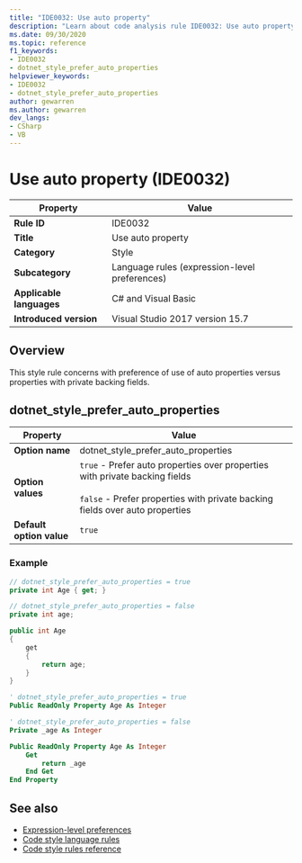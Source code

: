 ```yaml
---
title: "IDE0032: Use auto property"
description: "Learn about code analysis rule IDE0032: Use auto property"
ms.date: 09/30/2020
ms.topic: reference
f1_keywords:
- IDE0032
- dotnet_style_prefer_auto_properties
helpviewer_keywords:
- IDE0032
- dotnet_style_prefer_auto_properties
author: gewarren
ms.author: gewarren
dev_langs:
- CSharp
- VB
---
```

# Use auto property (IDE0032)

|Property|Value|
|-|-|
| **Rule ID** | IDE0032 |
| **Title** | Use auto property |
| **Category** | Style |
| **Subcategory** | Language rules (expression-level preferences) |
| **Applicable languages** | C# and Visual Basic |
| **Introduced version** | Visual Studio 2017 version 15.7 |

## Overview

This style rule concerns with preference of use of auto properties versus properties with private backing fields.

## dotnet_style_prefer_auto_properties

|Property|Value|
|-|-|
| **Option name** | dotnet_style_prefer_auto_properties
| **Option values** | `true` - Prefer auto properties over properties with private backing fields<br /><br />`false` - Prefer properties with private backing fields over auto properties |
| **Default option value** | `true` |

### Example

```csharp
// dotnet_style_prefer_auto_properties = true
private int Age { get; }

// dotnet_style_prefer_auto_properties = false
private int age;

public int Age
{
    get
    {
        return age;
    }
}
```

```vb
' dotnet_style_prefer_auto_properties = true
Public ReadOnly Property Age As Integer

' dotnet_style_prefer_auto_properties = false
Private _age As Integer

Public ReadOnly Property Age As Integer
    Get
        return _age
    End Get
End Property
```

## See also

- [Expression-level preferences](expression-level-preferences.md)
- [Code style language rules](language-rules.md)
- [Code style rules reference](index.md)
